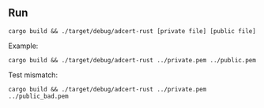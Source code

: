 ## Run
```
cargo build && ./target/debug/adcert-rust [private file] [public file]
```
Example:
```
cargo build && ./target/debug/adcert-rust ../private.pem ../public.pem
```
Test mismatch:
```
cargo build && ./target/debug/adcert-rust ../private.pem ../public_bad.pem
```